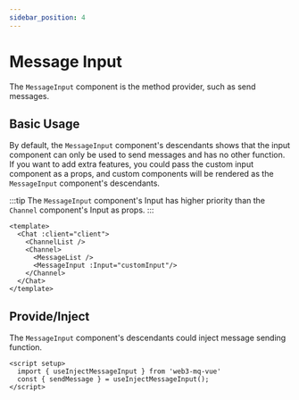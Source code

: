 ```yaml
---
sidebar_position: 4
---
```


# Message Input

The `MessageInput` component is the method provider, such as send messages.

## Basic Usage

By default, the `MessageInput` component's descendants shows that the input component can only be used to send messages and has no other function. If you want to add extra features, you could pass the custom input component as a props, and custom components will be rendered as the `MessageInput` component's descendants.

:::tip
  The `MessageInput` component's Input has higher priority than the `Channel` component's Input as props. 
:::

```vue
<template>
  <Chat :client="client">
    <ChannelList />
    <Channel>
      <MessageList />
      <MessageInput :Input="customInput"/>
    </Channel>
  </Chat>
</template>
```

## Provide/Inject

The `MessageInput` component's descendants could inject message sending function.

```vue
<script setup>
  import { useInjectMessageInput } from 'web3-mq-vue'
  const { sendMessage } = useInjectMessageInput();
</script>
```
